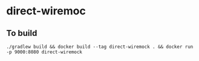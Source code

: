 # direct-wiremoc

## To build
`./gradlew build && docker build --tag direct-wiremock . && docker run -p 9000:8080 direct-wiremock`
